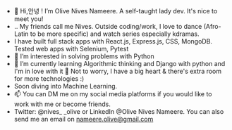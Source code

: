 - 👋 Hi,안녕 ! I’m Olive Nives Nameere. A self-taught lady dev. It's nice to meet you!
- .. My friends call me Nives. Outside coding/work, I love to dance (Afro-Latin to be more specific) and watch series especially kdramas.
- I have built full stack apps with React.js, Express.js, CSS, MongoDB. Tested web apps with Selenium, Pytest
- 👀 I’m interested in solving problems with Python
- 🌱 I’m currently learning Algorithmic thinking and Django with python and I'm in love with it 💞️ Not to worry, I have a big heart & there's extra room for more technologies :)
- Soon diving into Machine Learning.
- 📫 You can DM me on my social media platforms if you would like to work with me or become friends.
- Twitter: @nives_ _olive or LinkedIn @Olive Nives Nameere. You can also send me an email on nameere.olive@gmail.com

<!---
onives/onives is a ✨ special ✨ repository because its `README.md` (this file) appears on your GitHub profile.
You can click the Preview link to take a look at your changes.
--->
